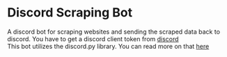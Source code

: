 Discord Scraping Bot
=============
A discord bot for scraping websites and sending the scraped data back to discord. You have to get a discord client token from [discord](https://discord.com)  
This bot utilizes the discord.py library. You can read more on that [here](https://discordpy.readthedocs.io/en/latest/)


